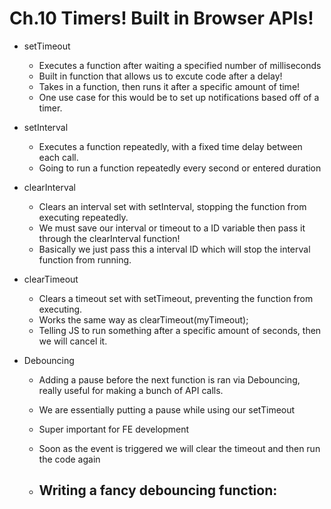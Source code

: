 # Ch.10 Timers! Built in Browser APIs! 

- setTimeout 
    - Executes a function after waiting a specified number of milliseconds
    - Built in function that allows us to excute code after a delay!
    - Takes in a function, then runs it after a specific amount of time!
    - One use case for this would be to set up notifications based off of a timer. 

- setInterval
    - Executes a function repeatedly, with a fixed time delay between each call. 
    - Going to run a function repeatedly every second or entered duration

- clearInterval
    - Clears an interval set with setInterval, stopping the function from executing repeatedly. 
    - We must save our interval or timeout to a ID variable then pass it through the clearInterval function! 
    - Basically we just pass this a interval ID which will stop the interval function from running. 

- clearTimeout
    - Clears a timeout set with setTimeout, preventing the function from executing. 
    - Works the same way as clearTimeout(myTimeout); 
    - Telling JS to run something after a specific amount of seconds, then we will cancel it. 

- Debouncing
    - Adding a pause before the next function is ran via Debouncing, really useful for making a bunch of API calls. 
    - We are essentially putting a pause while using our setTimeout
    - Super important for FE development
    - Soon as the event is triggered we will clear the timeout and then run the code again


    - Writing a fancy debouncing function: 
        - 